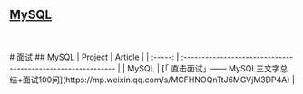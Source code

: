 ##  [MySQL](https://github.com/roundliuyang/myRepositories/tree/master/MySQL)



<br>
<br>
# 面试
## MySQL
| Project | Article                                                      |
| :-----: | :----------------------------------------------------------- |
|  MySQL  | [「 直击面试」—— MySQL三文字总结+面试100问](https://mp.weixin.qq.com/s/MCFHNOQnTtJ6MGVjM3DP4A) |
